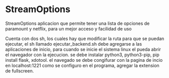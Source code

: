 # StreamOptions
StreamOptions aplicacion que permite tener una lista de opciones de paramount y netflix, para un mejor acceso y facilidad de uso

Cuenta con dos sh, los cuales hay que modificar la ruta para que se puedan ejecutar, el sh llamado ejecutar_backend.sh debe agregarse a las aplicaciones de inicio, para cuando se inicie el sistema linux el pueda abrir el navegador con la ejecucion.
se debe instalar python3, python3-pip, pip install flask, xdotool.
el navegado se debe congifurar con la pagina de incio en localhost:1221 como se configuro en el programa, agregar la extension de fullscreen.

